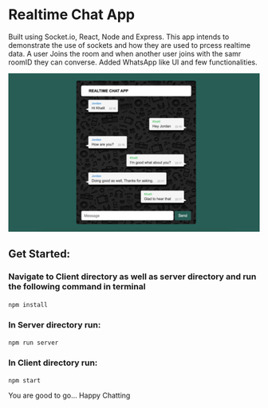 # Realtime Chat App

Built using Socket.io, React, Node and Express. This app intends to demonstrate the use of sockets and how they are used to prcess realtime data. A user Joins the room and when another user joins with the samr roomID they can converse. Added WhatsApp like UI and few functionalities.

![Chat App](./snapshot/realtime-chat-app.png)

## Get Started:

### Navigate to Client directory as well as server directory and run the following command in terminal

`npm install`

### In Server directory run:

`npm run server`

### In Client directory run:

`npm start`

You are good to go...
Happy Chatting
